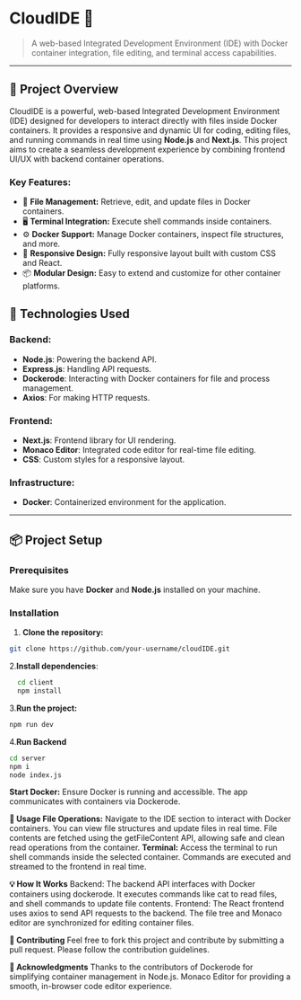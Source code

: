 # CloudIDE 🚀

> A web-based Integrated Development Environment (IDE) with Docker container integration, file editing, and terminal access capabilities.

---

## 🌟 Project Overview

CloudIDE is a powerful, web-based Integrated Development Environment (IDE) designed for developers to interact directly with files inside Docker containers. It provides a responsive and dynamic UI for coding, editing files, and running commands in real time using **Node.js** and **Next.js**. This project aims to create a seamless development experience by combining frontend UI/UX with backend container operations.

### Key Features:
- 📁 **File Management:** Retrieve, edit, and update files in Docker containers.
- 🖥 **Terminal Integration:** Execute shell commands inside containers.
- ⚙️ **Docker Support:** Manage Docker containers, inspect file structures, and more.
- 🎨 **Responsive Design:** Fully responsive layout built with custom CSS and React.
- 📦 **Modular Design:** Easy to extend and customize for other container platforms.

## 🚧 Technologies Used

### Backend:
- **Node.js**: Powering the backend API.
- **Express.js**: Handling API requests.
- **Dockerode**: Interacting with Docker containers for file and process management.
- **Axios**: For making HTTP requests.

### Frontend:
- **Next.js**: Frontend library for UI rendering.
- **Monaco Editor**: Integrated code editor for real-time file editing.
- **CSS**: Custom styles for a responsive layout.

### Infrastructure:
- **Docker**: Containerized environment for the application.

---

## 📦 Project Setup

### Prerequisites

Make sure you have **Docker** and **Node.js** installed on your machine.

### Installation

1. **Clone the repository:**
```bash
git clone https://github.com/your-username/cloudIDE.git
```
2.**Install dependencies**:
```bash
  cd client
  npm install
```
3.**Run the project:**

```bash
npm run dev
```
4.**Run Backend**
```bash
cd server
npm i
node index.js
```
**Start Docker:** Ensure Docker is running and accessible. The app communicates with containers via Dockerode.

**🔧 Usage
File Operations:**
Navigate to the IDE section to interact with Docker containers.
You can view file structures and update files in real time.
File contents are fetched using the getFileContent API, allowing safe and clean read operations from the container.
**Terminal:**
Access the terminal to run shell commands inside the selected container.
Commands are executed and streamed to the frontend in real time.

**💡 How It Works**
Backend: The backend API interfaces with Docker containers using dockerode. It executes commands like cat to read files, and shell commands to update file contents.
Frontend: The React frontend uses axios to send API requests to the backend. The file tree and Monaco editor are synchronized for editing container files.

**🌱 Contributing**
Feel free to fork this project and contribute by submitting a pull request. Please follow the contribution guidelines.

**🙌 Acknowledgments**
Thanks to the contributors of Dockerode for simplifying container management in Node.js.
Monaco Editor for providing a smooth, in-browser code editor experience.



